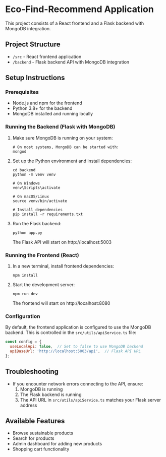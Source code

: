 
# Eco-Find-Recommend Application

This project consists of a React frontend and a Flask backend with MongoDB integration.

## Project Structure

- `/src` - React frontend application
- `/backend` - Flask backend API with MongoDB integration

## Setup Instructions

### Prerequisites

- Node.js and npm for the frontend
- Python 3.8+ for the backend
- MongoDB installed and running locally

### Running the Backend (Flask with MongoDB)

1. Make sure MongoDB is running on your system:
   ```
   # On most systems, MongoDB can be started with:
   mongod
   ```

2. Set up the Python environment and install dependencies:
   ```
   cd backend
   python -m venv venv
   
   # On Windows
   venv\Scripts\activate
   
   # On macOS/Linux
   source venv/bin/activate
   
   # Install dependencies
   pip install -r requirements.txt
   ```

3. Run the Flask backend:
   ```
   python app.py
   ```
   The Flask API will start on http://localhost:5003

### Running the Frontend (React)

1. In a new terminal, install frontend dependencies:
   ```
   npm install
   ```

2. Start the development server:
   ```
   npm run dev
   ```
   The frontend will start on http://localhost:8080

### Configuration

By default, the frontend application is configured to use the MongoDB backend. This is controlled in the `src/utils/apiService.ts` file:

```javascript
const config = {
  useLocalApi: false,  // Set to false to use MongoDB backend
  apiBaseUrl: 'http://localhost:5003/api',  // Flask API URL
};
```

## Troubleshooting

- If you encounter network errors connecting to the API, ensure:
  1. MongoDB is running
  2. The Flask backend is running
  3. The API URL in `src/utils/apiService.ts` matches your Flask server address

## Available Features

- Browse sustainable products
- Search for products
- Admin dashboard for adding new products
- Shopping cart functionality
